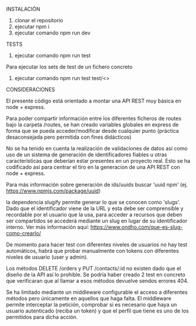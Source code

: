 INSTALACIÓN

1. clonar el repositorio
2. ejecutar npm i
3. ejecutar comando npm run dev

TESTS

1. ejecutar comando npm run test

Para ejecutar los sets de test de un fichero concreto

1. ejecutar comando npm run test test/<<nombre-fichero>>

CONSIDERACIONES

El presente código está orientado a montar una API REST muy básica en node + express.

Para poder compartir información entre los diferentes ficheros de routes bajo la carpeta /routes, se han creado variables globales en express de forma que se pueda acceder/modificar desde cualquier punto (práctica desaconsejada pero permitida con fines didácticos)

No se ha tenido en cuenta la realización de validaciones de datos así como uso de un sistema de generación de identificadores fiables u otras características que deberían estar presentes en un proyecto real. Esto se ha codificado así para centrar el tiro en la generacion de una API REST con node + express.

Para más información sobre generación de ids/uuids buscar 'uuid npm' (ej. https://www.npmjs.com/package/uuid)

la dependencia slugify permite generar lo que se conocen como 'slugs'. Dado que el identificador viene de la URL y esta debe ser comprensible y recordable por el usuario que la usa, para acceder a recursos que deben ser compartidos se accederá mediante un slug en lugar de su identificador interno. Ver más información aquí: https://www.ondho.com/que-es-slug-como-crearlo/

De momento para hacer test con diferentes niveles de usuarios no hay test automáticos, habrá que probar manualmente con tokens con diferentes niveles de usuario (user y admin).

Los métodos DELETE /orders y PUT /contacts/:id no existen dado que el diseño de la API así lo prohible. Se podría haber creado 2 test en concreto que verificaran que al llamar a esos métodos devuelve sendos errores 404.

Se ha limitado mediante un middleware configurable el acceso a diferentes métodos pero únicamente en aquellos que haga falta. El middleware permite interceptar la petición, comprobar si es necesario que haya un usuario autenticado (reciba un token) y que el perfil que tiene es uno de los permitidos para dicha acción.
